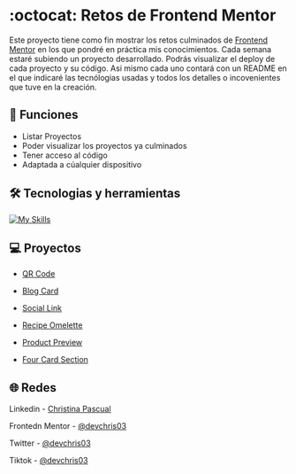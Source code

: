 # :octocat: Retos de Frontend Mentor 
Este proyecto tiene como fin mostrar los retos culminados de [Frontend Mentor](https://www.frontendmentor.io/home) en los que pondré en práctica mis conocimientos. Cada semana estaré subiendo un proyecto desarrollado. 
Podrás visualizar el deploy de cada proyecto y su código. Asi mismo cada uno contará con un README en el que indicaré las tecnólogias usadas y todos los detalles o incovenientes que tuve en la creación.

## :dizzy: Funciones
* Listar Proyectos
* Poder visualizar los proyectos ya culminados
* Tener acceso al código
* Adaptada a cúalquier dispositivo

## :hammer_and_wrench: Tecnologias y herramientas
[![My Skills](https://skillicons.dev/icons?i=css,figma,git,github,html,sass,vscode)](https://skillicons.dev)

## 💻 Proyectos
* [QR Code](https://github.com/devchris03/qr-code)

* [Blog Card](https://github.com/devchris03/blog-preview-card)

* [Social Link](https://github.com/devchris03/social-links)

* [Recipe Omelette](https://github.com/devchris03/Recipe)

* [Product Preview](https://github.com/devchris03/product-preview)

* [Four Card Section](https://github.com/devchris03/Four_card)

## :globe_with_meridians: Redes
Linkedin - [Christina Pascual](https://www.linkedin.com/in/christina-pascual/)

Frontedn Mentor - [@devchris03](https://www.frontendmentor.io/profile/devchris03)

Twitter - [@devchris03](https://x.com/devchris03)

Tiktok - [@devchris03](https://www.tiktok.com/@devchris03)


